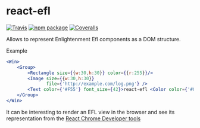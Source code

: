 # react-efl

[![Travis][build-badge]][build]
[![npm package][npm-badge]][npm]
[![Coveralls][coveralls-badge]][coveralls]

Allows to represent Enlightenment Efl components as a DOM structure.

Example
```jsx
<Win>
    <Group>
        <Rectangle size={{w:30,h:30}} color={{r:255}}/>
        <Image size={{w:30,h:30}}
               file={'http://example.com/log.png'} />
        <Text color={'#F55'} font_size={42}>react-efl <Color color={'#00F'}>Demo</Color></Text>
    </Group>
</Win>
```

It can be interesting to render an EFL view in the browser and see its representation  from the [React Chrome Developer tools](https://reactjs.org/blog/2014/01/02/react-chrome-developer-tools.html)


[build-badge]: https://img.shields.io/travis/amorgaut/react-efl/master.png?style=flat-square
[build]: https://travis-ci.org/AMorgaut/react-efl

[npm-badge]: https://img.shields.io/npm/v/react-efl.png?style=flat-square
[npm]: https://www.npmjs.org/package/react-efl

[coveralls-badge]: https://img.shields.io/coveralls/AMorgaut/react-efl/master.png?style=flat-square
[coveralls]: https://coveralls.io/github/AMorgaut/react-efl

